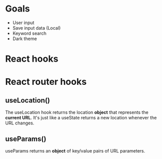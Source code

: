 # Goals
* User input
* Save input data (Local)
* Keyword search
* Dark theme

# React hooks

# React router hooks
## useLocation() 
The useLocation hook returns the location __object__ that represents the __current URL__. 
It's just like a useState returns a new location whenever the URL changes.

## useParams()
useParams returns an __object__ of key/value pairs of URL parameters. 

